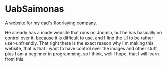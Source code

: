 # UabSaimonas
A website for my dad's floorlaying company.

He already has a made website that runs on Joomla, but he has basically no control over it, because it is difficult to use, and I find the UI to be rather user-unfriendly. That right there is the exact reason why I'm making this website, that is that I want to have control over the images and other stuff, plus I am a beginner in programming, so I think, well I hope, that I will learn from this. 